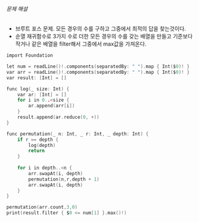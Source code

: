 ###### 문제 해설

- 브루트 포스 문제. 모든 경우의 수를 구하고 그중에서 최적의 답을 찾는것이다.
- 순열 재귀함수로 3가지 수로 더한 모든 경우의 수를 갖는 배열을 만들고 기준보다 작거나 같은 배열을 filter해서 그중에서 max값을 가져온다.

```c
import Foundation

let num = readLine()!.components(separatedBy: " ").map { Int($0)! }
var arr = readLine()!.components(separatedBy: " ").map { Int($0)! }
var result: [Int] = []

func log(_ size: Int) {
    var ar: [Int] = []
    for i in 0..<size {
        ar.append(arr[i])
    }
    result.append(ar.reduce(0, +))
}

func permutation(_ n: Int, _ r: Int, _ depth: Int) {
    if r == depth {
        log(depth)
        return
    }
    
    for i in depth..<n {
        arr.swapAt(i, depth)
        permutation(n,r,depth + 1)
        arr.swapAt(i, depth)
    }
}

permutation(arr.count,3,0)
print(result.filter { $0 <= num[1] }.max()!)
```
